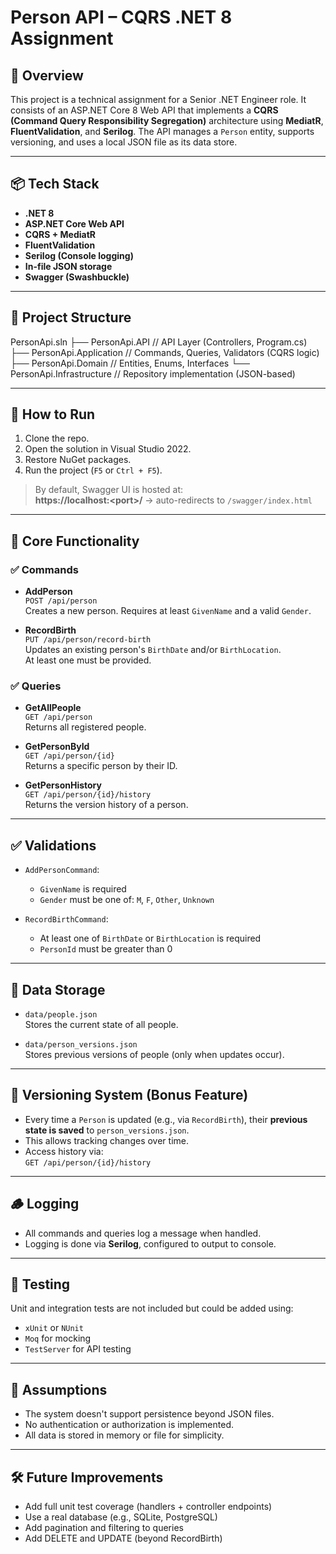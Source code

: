 # Person API – CQRS .NET 8 Assignment

## 🧠 Overview

This project is a technical assignment for a Senior .NET Engineer role. It consists of an ASP.NET Core 8 Web API that implements a **CQRS (Command Query Responsibility Segregation)** architecture using **MediatR**, **FluentValidation**, and **Serilog**. The API manages a `Person` entity, supports versioning, and uses a local JSON file as its data store.

---

## 📦 Tech Stack

- **.NET 8**
- **ASP.NET Core Web API**
- **CQRS + MediatR**
- **FluentValidation**
- **Serilog (Console logging)**
- **In-file JSON storage**
- **Swagger (Swashbuckle)**

---

## 📁 Project Structure

PersonApi.sln
├── PersonApi.API // API Layer (Controllers, Program.cs)
├── PersonApi.Application // Commands, Queries, Validators (CQRS logic)
├── PersonApi.Domain // Entities, Enums, Interfaces
└── PersonApi.Infrastructure // Repository implementation (JSON-based)


---

## 🚀 How to Run

1. Clone the repo.
2. Open the solution in Visual Studio 2022.
3. Restore NuGet packages.
4. Run the project (`F5` or `Ctrl + F5`).

> By default, Swagger UI is hosted at:  
> **https://localhost:\<port\>/** → auto-redirects to `/swagger/index.html`

---

## 📌 Core Functionality

### ✅ Commands

- **AddPerson**  
  `POST /api/person`  
  Creates a new person. Requires at least `GivenName` and a valid `Gender`.

- **RecordBirth**  
  `PUT /api/person/record-birth`  
  Updates an existing person's `BirthDate` and/or `BirthLocation`.  
  At least one must be provided.

### ✅ Queries

- **GetAllPeople**  
  `GET /api/person`  
  Returns all registered people.

- **GetPersonById**  
  `GET /api/person/{id}`  
  Returns a specific person by their ID.

- **GetPersonHistory**  
  `GET /api/person/{id}/history`  
  Returns the version history of a person.

---

## ✅ Validations

- `AddPersonCommand`:
  - `GivenName` is required
  - `Gender` must be one of: `M`, `F`, `Other`, `Unknown`

- `RecordBirthCommand`:
  - At least one of `BirthDate` or `BirthLocation` is required
  - `PersonId` must be greater than 0

---

## 📂 Data Storage

- `data/people.json`  
  Stores the current state of all people.
  
- `data/person_versions.json`  
  Stores previous versions of people (only when updates occur).

---

## 🔁 Versioning System (Bonus Feature)

- Every time a `Person` is updated (e.g., via `RecordBirth`), their **previous state is saved** to `person_versions.json`.
- This allows tracking changes over time.
- Access history via:  
  `GET /api/person/{id}/history`

---

## 🪵 Logging

- All commands and queries log a message when handled.
- Logging is done via **Serilog**, configured to output to console.

---

## 🧪 Testing

Unit and integration tests are not included but could be added using:
- `xUnit` or `NUnit`
- `Moq` for mocking
- `TestServer` for API testing

---

## 📝 Assumptions

- The system doesn't support persistence beyond JSON files.
- No authentication or authorization is implemented.
- All data is stored in memory or file for simplicity.

---

## 🛠 Future Improvements

- Add full unit test coverage (handlers + controller endpoints)
- Use a real database (e.g., SQLite, PostgreSQL)
- Add pagination and filtering to queries
- Add DELETE and UPDATE (beyond RecordBirth)
